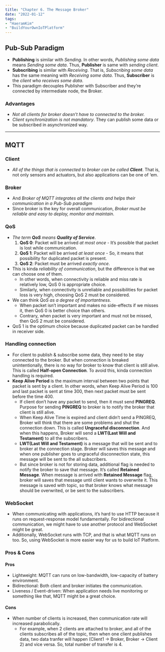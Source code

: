 ```yaml
---
title: "Chapter 6. The Message Broker"
date: "2022-01-12"
tags:
- "HaeramKim"
- "BuildYourOwnIoTPlatform"
---
```

## Pub-Sub Paradigm
* **Publishing** is similar with _Sending_. In other words, _Publishing some data_ means _Sending some data_. Thus, **Publisher** is same with _sending client_.
* **Subscribing** is similar with _Receiving_. That is, _Subscribing some data_ has the same meaning with _Receiving some data_. Thus, **Subscriber** is the _client who receives some data_.
* This paradigm decouples Publisher with Subscriber and they’re connected by intermediate node, the Broker.
### Advantages
* _Not all clients for broker doesn’t have to connected to the broker._
* _Client synchronization is not mandatory_. They can publish some data or be subscribed in asynchronized way.
- - - -
## MQTT
### Client
* _All of the things that is connected to broker can be called **Client**_. That is, not only sensors and actuators, but also applications can be one of ‘em.
### Broker
* And _Broker of MQTT integrates all the clients and helps their communication in a Pub-Sub paradigm_
* Since broker is the key for overall communication, _Broker must be reliable and easy to deploy, monitor and maintain_.
### QoS
* _The term **QoS** means **Quality of Service**_.
	1. **QoS 0**: Packet will be arrived _at most once_ - It’s possible that packet is lost while communication.
	2. **QoS 1**: Packet will be arrived _at least once_ - So, it means that possibility for duplicated packet is present.
	3. **QoS 2**: Packet must be arrived _exactly once_.
* This is kinda _reliability of communication_, but the difference is that we can choose one of them.
	* In other words, when connectivity is reliable and miss rate is relatively low, QoS 0 is appropriate choice.
	* Similarly, when connectivity is unreliable and possibilities for packet loss is very high, choosing QoS 2 must be considered.
* We can think _QoS as a degree of importantness_.
	* When packet isn’t important and makes no side-effects if we misses it, then QoS 0 is better choice than others.
	* Contrary, when packet is very important and must not be missed, then QoS 2 must be considered.
* QoS 1 is the optimum choice because duplicated packet can be handled in receiver side.
### Handling connection
* For client to publish & subscribe some data, they need to be stay connected to the broker. But when connection is breaked unintentionally, there is no way for broker to know that client is still alive. This is called **Half-open Connection**. To avoid this, kinda connection handling is required.
* **Keep Alive Period** is the maximum interval between two points that packet is sent by a client. In other words, when Keep Alive Period is 100 and last packet is sent at time 300, then next packet must be sent before the time 400.
	* If client don’t have any packet to send, then it must send **PINGREQ**. Purpose for sending **PINGREQ** to broker is to notify the broker that client is still alive.
	* When Keep Alive Time is expired and client didn’t send a PINGREQ, Broker will think that there are some problems and shut the connection down. This is called **Ungraceful disconnection**. And when this happens, Broker will send a **LWT(Last Will and Testament)** to all the subscribers.
	* **LWT(Last Will and Testament)** is a message that will be sent and to broker at the connection stage. Broker will saves this message and when one publisher goes to ungraceful disconnection state, this message will be sent to the all subscribers.
	* But since broker is not for storing data, additional flag is needed to notify the broker to save that message. It’s called **Retained Message**. When message is arrived with **Retained Message** flag, broker will saves that message until client wants to overwrite it. This message is saved with topic, so that broker knows what message should be overwrited, or be sent to the subscribers. 
### WebSocket
* When communicating with applications, it’s hard to use HTTP because it runs on request-response model fundamentally. For bidirectional communication, we might have to use another protocol and WebSocket might be great.
* Additionally, WebSocket runs with TCP, and that is what MQTT runs on too. So, using WebSocket is more easier way for us to build IoT Platform.
### Pros & Cons
#### Pros
* Lightweight: MQTT can runs on low-bandwidth, low-capacity of battery environment.
* Bidirectional: Both client and broker initiates the communication.
* Liveness / Event-driven: When application needs live monitoring or something like that, MQTT might be a great choice.
#### Cons
* When number of clients is increased, then communication rate will increased parabolically.
	* For example, when 2 clients are attached to broker, and all of the clients subscribes all of the topic, then when one client publishes data, two data tranfer will happen (Client1 -> Broker, Broker -> Client 2) and vice versa. So, total number of transfer is 4.
